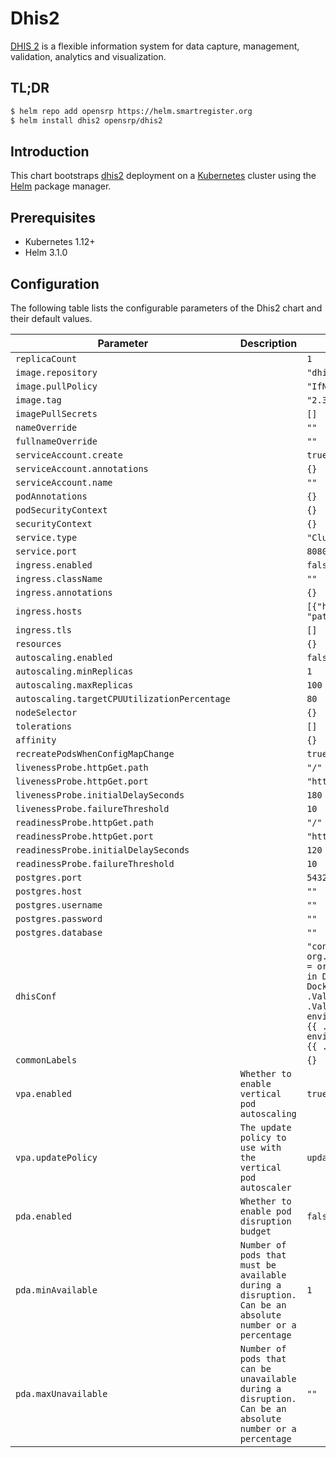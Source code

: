 

# Dhis2

[DHIS 2](https://github.com/dhis2/dhis2-core) is a flexible information system for data capture, management, validation, analytics and visualization.

## TL;DR

```bash
$ helm repo add opensrp https://helm.smartregister.org
$ helm install dhis2 opensrp/dhis2
```

## Introduction

This chart bootstraps  [dhis2](https://github.com/dhis2/dhis2-core) deployment on a [Kubernetes](http://kubernetes.io) cluster using the [Helm](https://helm.sh) package manager.

## Prerequisites

- Kubernetes 1.12+
- Helm 3.1.0

## Configuration

The following table lists the configurable parameters of the Dhis2 chart and their default values.

| Parameter                | Description             | Default        |
| ------------------------ | ----------------------- | -------------- |
| `replicaCount` |  | `1` |
| `image.repository` |  | `"dhis2/core"` |
| `image.pullPolicy` |  | `"IfNotPresent"` |
| `image.tag` |  | `"2.35.3"` |
| `imagePullSecrets` |  | `[]` |
| `nameOverride` |  | `""` |
| `fullnameOverride` |  | `""` |
| `serviceAccount.create` |  | `true` |
| `serviceAccount.annotations` |  | `{}` |
| `serviceAccount.name` |  | `""` |
| `podAnnotations` |  | `{}` |
| `podSecurityContext` |  | `{}` |
| `securityContext` |  | `{}` |
| `service.type` |  | `"ClusterIP"` |
| `service.port` |  | `8080` |
| `ingress.enabled` |  | `false` |
| `ingress.className` |  | `""` |
| `ingress.annotations` |  | `{}` |
| `ingress.hosts` |  | `[{"host": "chart-example.local", "paths": [{"path": "/", "pathType": "ImplementationSpecific"}]}]` |
| `ingress.tls` |  | `[]` |
| `resources` |  | `{}` |
| `autoscaling.enabled` |  | `false` |
| `autoscaling.minReplicas` |  | `1` |
| `autoscaling.maxReplicas` |  | `100` |
| `autoscaling.targetCPUUtilizationPercentage` |  | `80` |
| `nodeSelector` |  | `{}` |
| `tolerations` |  | `[]` |
| `affinity` |  | `{}` |
| `recreatePodsWhenConfigMapChange` |  | `true` |
| `livenessProbe.httpGet.path` |  | `"/"` |
| `livenessProbe.httpGet.port` |  | `"http"` |
| `livenessProbe.initialDelaySeconds` |  | `180` |
| `livenessProbe.failureThreshold` |  | `10` |
| `readinessProbe.httpGet.path` |  | `"/"` |
| `readinessProbe.httpGet.port` |  | `"http"` |
| `readinessProbe.initialDelaySeconds` |  | `120` |
| `readinessProbe.failureThreshold` |  | `10` |
| `postgres.port` |  | `5432` |
| `postgres.host` |  | `""` |
| `postgres.username` |  | `""` |
| `postgres.password` |  | `""` |
| `postgres.database` |  | `""` |
| `dhisConf` |  | `"connection.dialect = org.hibernate.dialect.PostgreSQLDialect\nconnection.driver_class = org.postgresql.Driver\n\n# \"db\" maps to service name defined in Docker Compose\n# \"dhis2\" maps to POSTGRES_DB defined in Docker Compose\nconnection.url = jdbc:postgresql://{{ .Values.postgres.host }}:{{ .Values.postgres.port }}/{{ .Values.postgres.database}}\n\n# maps to POSTGRES_USER environment variable in Docker Compose.\nconnection.username = {{ .Values.postgres.username }}\n\n# maps to POSTGRES_PASSWORD environment variable in Docker Compose.\nconnection.password =  {{ .Values.postgres.password }}\n"` |
| `commonLabels` |  | `{}` |
| `vpa.enabled` | `Whether to enable vertical pod autoscaling` | `true` |
| `vpa.updatePolicy` | `The update policy to use with the vertical pod autoscaler` | `updateMode: "Off"` |
| `pda.enabled` | `Whether to enable pod disruption budget` | `false` |
| `pda.minAvailable` | `Number of pods that must be available during a disruption. Can be an absolute number or a percentage` | `1` |
| `pda.maxUnavailable` | `Number of pods that can be unavailable during a disruption. Can be an absolute number or a percentage` | `""` |
